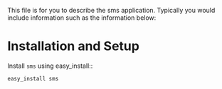 This file is for you to describe the sms application. Typically
you would include information such as the information below:

Installation and Setup
======================

Install ``sms`` using easy_install::

    easy_install sms